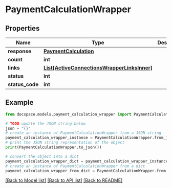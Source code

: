 # PaymentCalculationWrapper


## Properties

Name | Type | Description | Notes
------------ | ------------- | ------------- | -------------
**response** | [**PaymentCalculation**](PaymentCalculation.md) |  | [optional] 
**count** | **int** |  | [optional] 
**links** | [**List[ActiveConnectionsWrapperLinksInner]**](ActiveConnectionsWrapperLinksInner.md) |  | [optional] 
**status** | **int** |  | [optional] 
**status_code** | **int** |  | [optional] 

## Example

```python
from docspace.models.payment_calculation_wrapper import PaymentCalculationWrapper

# TODO update the JSON string below
json = "{}"
# create an instance of PaymentCalculationWrapper from a JSON string
payment_calculation_wrapper_instance = PaymentCalculationWrapper.from_json(json)
# print the JSON string representation of the object
print(PaymentCalculationWrapper.to_json())

# convert the object into a dict
payment_calculation_wrapper_dict = payment_calculation_wrapper_instance.to_dict()
# create an instance of PaymentCalculationWrapper from a dict
payment_calculation_wrapper_from_dict = PaymentCalculationWrapper.from_dict(payment_calculation_wrapper_dict)
```
[[Back to Model list]](../README.md#documentation-for-models) [[Back to API list]](../README.md#documentation-for-api-endpoints) [[Back to README]](../README.md)


